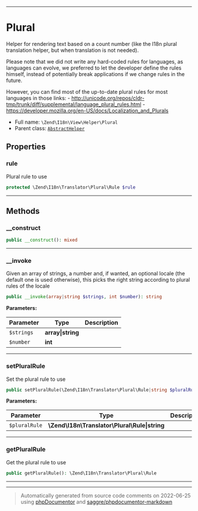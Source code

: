 ***

# Plural

Helper for rendering text based on a count number (like the I18n plural translation helper, but when translation
is not needed).

Please note that we did not write any hard-coded rules for languages, as languages can evolve, we preferred to
let the developer define the rules himself, instead of potentially break applications if we change rules in the
future.

However, you can find most of the up-to-date plural rules for most languages in those links:
     - http://unicode.org/repos/cldr-tmp/trunk/diff/supplemental/language_plural_rules.html
     - https://developer.mozilla.org/en-US/docs/Localization_and_Plurals

* Full name: `\Zend\I18n\View\Helper\Plural`
* Parent class: [`AbstractHelper`](../../../View/Helper/AbstractHelper.md)



## Properties


### rule

Plural rule to use

```php
protected \Zend\I18n\Translator\Plural\Rule $rule
```






***

## Methods


### __construct



```php
public __construct(): mixed
```











***

### __invoke

Given an array of strings, a number and, if wanted, an optional locale (the default one is used
otherwise), this picks the right string according to plural rules of the locale

```php
public __invoke(array|string $strings, int $number): string
```








**Parameters:**

| Parameter | Type | Description |
|-----------|------|-------------|
| `$strings` | **array&#124;string** |  |
| `$number` | **int** |  |




***

### setPluralRule

Set the plural rule to use

```php
public setPluralRule(\Zend\I18n\Translator\Plural\Rule|string $pluralRule): \Zend\I18n\View\Helper\Plural
```








**Parameters:**

| Parameter | Type | Description |
|-----------|------|-------------|
| `$pluralRule` | **\Zend\I18n\Translator\Plural\Rule&#124;string** |  |




***

### getPluralRule

Get the plural rule to  use

```php
public getPluralRule(): \Zend\I18n\Translator\Plural\Rule
```











***


***
> Automatically generated from source code comments on 2022-06-25 using [phpDocumentor](http://www.phpdoc.org/) and [saggre/phpdocumentor-markdown](https://github.com/Saggre/phpDocumentor-markdown)

